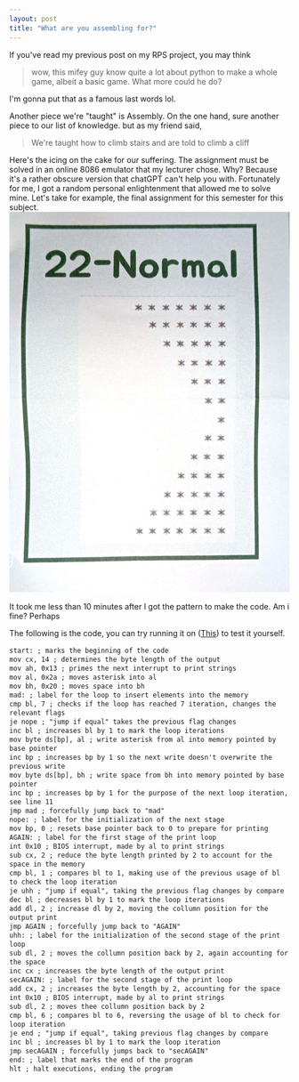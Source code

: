 ```yaml
---
layout: post
title: "What are you assembling for?"
---
```

If you've read my previous post on my RPS project, you may think
> wow, this mifey guy know quite a lot about python to make a whole game, albeit a basic game. What more could he do?

I'm gonna put that as a famous last words lol.

Another piece we're "taught" is Assembly. On the one hand, sure another piece to our list of knowledge. but as my friend said,
> We're taught how to climb stairs and are told to climb a cliff

Here's the icing on the cake for our suffering. The assignment must be solved in an online 8086 emulator that my lecturer chose. Why? Because it's a rather obscure version that chatGPT can't help you with. Fortunately for me, I got a random personal enlightenment that allowed me to solve mine. Let's take for example, the final assignment for this semester for this subject.
![Final Suffering](/assets/img/arsiskomalp.jpg)

It took me less than 10 minutes after I got the pattern to make the code. Am i fine? Perhaps

The following is the code, you can try running it on ([This](https://yjdoc2.github.io/8086-emulator-web/compile)) to test it yourself.
```Assembly
start: ; marks the beginning of the code
mov cx, 14 ; determines the byte length of the output
mov ah, 0x13 ; primes the next interrupt to print strings
mov al, 0x2a ; moves asterisk into al
mov bh, 0x20 ; moves space into bh
mad: ; label for the loop to insert elements into the memory
cmp bl, 7 ; checks if the loop has reached 7 iteration, changes the relevant flags
je nope ; "jump if equal" takes the previous flag changes
inc bl ; increases bl by 1 to mark the loop iterations
mov byte ds[bp], al ; write asterisk from al into memory pointed by base pointer
inc bp ; increases bp by 1 so the next write doesn't overwrite the previous write
mov byte ds[bp], bh ; write space from bh into memory pointed by base pointer
inc bp ; increases bp by 1 for the purpose of the next loop iteration, see line 11
jmp mad ; forcefully jump back to "mad"
nope: ; label for the initialization of the next stage
mov bp, 0 ; resets base pointer back to 0 to prepare for printing
AGAIN: ; label for the first stage of the print loop
int 0x10 ; BIOS interrupt, made by al to print strings
sub cx, 2 ; reduce the byte length printed by 2 to account for the space in the memory
cmp bl, 1 ; compares bl to 1, making use of the previous usage of bl to check the loop iteration
je uhh ; "jump if equal", taking the previous flag changes by compare
dec bl ; decreases bl by 1 to mark the loop iterations
add dl, 2 ; increase dl by 2, moving the collumn position for the output print
jmp AGAIN ; forcefully jump back to "AGAIN"
uhh: ; label for the initialization of the second stage of the print loop
sub dl, 2 ; moves the collumn position back by 2, again accounting for the space
inc cx ; increases the byte length of the output print
secAGAIN: ; label for the second stage of the print loop
add cx, 2 ; increases the byte length by 2, accounting for the space
int 0x10 ; BIOS interrupt, made by al to print strings
sub dl, 2 ; moves thee collumn position back by 2
cmp bl, 6 ; compares bl to 6, reversing the usage of bl to check for loop iteration
je end ; "jump if equal", taking previous flag changes by compare
inc bl ; increases bl by 1 to mark the loop iteration
jmp secAGAIN ; forcefully jumps back to "secAGAIN"
end: ; label that marks the end of the program
hlt ; halt executions, ending the program
```